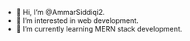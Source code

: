 - 👋 Hi, I’m @AmmarSiddiqi2.
- 👀 I’m interested in web development.
- 🌱 I’m currently learning MERN stack development.

<!---
AmmarSiddiqi2/AmmarSiddiqi2 is a ✨ special ✨ repository because its `README.md` (this file) appears on your GitHub profile.
You can click the Preview link to take a look at your changes.
--->
